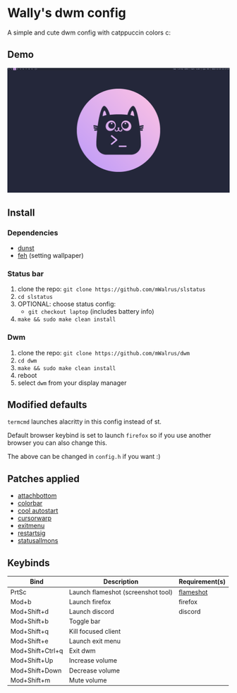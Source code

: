 # Wally's dwm config
A simple and cute dwm config with catppuccin colors c:

## Demo
![demo](./demo/screenshot.png)

## Install

### Dependencies
- [dunst](https://github.com/dunst-project/dunst)
- [feh](https://github.com/derf/feh) (setting wallpaper)

### Status bar
1. clone the repo: `git clone https://github.com/mWalrus/slstatus`
2. `cd slstatus`
3. OPTIONAL: choose status config:
    - `git checkout laptop` (includes battery info)
3. `make && sudo make clean install`

### Dwm
1. clone the repo: `git clone https://github.com/mWalrus/dwm`
2. `cd dwm`
3. `make && sudo make clean install`
4. reboot
5. select `dwm` from your display manager

## Modified defaults
`termcmd` launches alacritty in this config instead of st.

Default browser keybind is set to launch `firefox` so if you use another browser you
can also change this.

The above can be changed in `config.h` if you want :)

## Patches applied
- [attachbottom](https://dwm.suckless.org/patches/attachbottom/)
- [colorbar](https://dwm.suckless.org/patches/colorbar/)
- [cool autostart](https://dwm.suckless.org/patches/cool_autostart/)
- [cursorwarp](https://dwm.suckless.org/patches/cursorwarp/)
- [exitmenu](https://dwm.suckless.org/patches/exitmenu/)
- [restartsig](https://dwm.suckless.org/patches/restartsig/)
- [statusallmons](https://dwm.suckless.org/patches/statusallmons/)

## Keybinds
|Bind|Description|Requirement(s)|
|-|-|-|
|PrtSc|Launch flameshot (screenshot tool)|[flameshot](https://github.com/flameshot-org/flameshot)|
|Mod+b|Launch firefox|firefox|
|Mod+Shift+d|Launch discord|discord|
|Mod+Shift+b|Toggle bar||
|Mod+Shift+q|Kill focused client||
|Mod+Shift+e|Launch exit menu||
|Mod+Shift+Ctrl+q|Exit dwm||
|Mod+Shift+Up|Increase volume||
|Mod+Shift+Down|Decrease volume||
|Mod+Shift+m|Mute volume||

